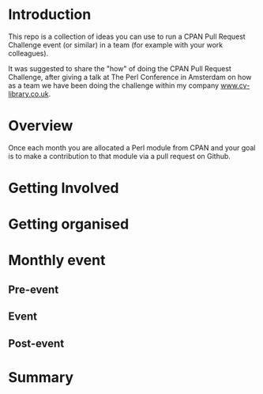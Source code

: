 # Introduction
This repo is a collection of ideas you can use to run a CPAN Pull Request Challenge event (or similar) in a team (for example with your work colleagues).

It was suggested to share the "how" of doing the CPAN Pull Request Challenge, after giving a talk at The Perl Conference in Amsterdam on how as a team we have been doing the challenge within my company www.cv-library.co.uk.

# Overview

Once each month you are allocated a Perl module from CPAN and your goal is to make a contribution to that module via a pull request on Github.

# Getting Involved

# Getting organised

# Monthly event
## Pre-event
## Event
## Post-event

# Summary



